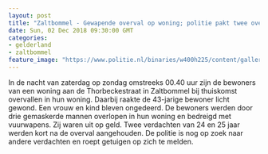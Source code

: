 ```yaml
---
layout: post
title: "Zaltbommel - Gewapende overval op woning; politie pakt twee overvallers"
date: Sun, 02 Dec 2018 09:30:00 GMT
categories: 
- gelderland 
- zaltbommel 
feature_image: "https://www.politie.nl/binaries/w400h225/content/gallery/politie/stockfotos/algemeen/nw-operationeel-uniform-4.jpg"
---
```


In de nacht van zaterdag op zondag omstreeks 00.40 uur zijn de bewoners van een woning aan de Thorbeckestraat in Zaltbommel bij thuiskomst overvallen in hun woning. Daarbij raakte de 43-jarige bewoner licht gewond. Een vrouw en kind bleven ongedeerd. De bewoners werden door drie gemaskerde mannen overlopen in hun woning en bedreigd met vuurwapens. Zij waren uit op geld. Twee verdachten van 24 en 25 jaar werden kort na de overval aangehouden. De politie is nog op zoek naar andere verdachten en roept getuigen op zich te melden.

